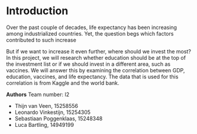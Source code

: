 # Introduction

Over the past couple of decades, life expectancy has been increasing among industrialized countries. Yet, the question begs which factors contributed to such increase

But if we want to increase it even further, where should we invest the most? In this project, we will research whether education should be at the top of the investment list or if we should invest in a different area, such as vaccines. We will answer this by examining the correlation between GDP, education, vaccines, and life expectancy. The data that is used for this correlation is from Kaggle and the world bank.

**Authors**
Team number: I2

- Thijn van Veen, 15258556
- Leonardo Vinkestijn, 15254305
- Sebastiaan Poggenklaas, 15248348
- Luca Bartling, 14949199